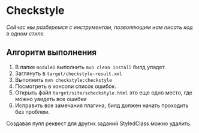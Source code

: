 # Checkstyle 
_Сейчас мы разберемся с инструментом, позволяющим нам писать код в одном стиле._

## Алгоритм выполнения

1.	В папке `module1` выполнить `mvn clean install` билд упадет.
2.	Заглянуть в `target/checkstyle-result.xml` 
3.  Выполнить `mvn checkstyle:checkstyle` 
3.	Посмотреть в консоли список ошибок.
4.	Открыть файл `target/site/scheckstyle.html` это еще одно место, где можно увидеть все ошибки
5.  Исправить все замечания плагина, билд должен начать проходить без проблем.
 
Создавая пулл реквест для других заданий StyledClass можно удалить.
